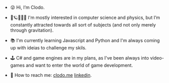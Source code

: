 - 😜 Hi, I’m Clodo.
- 👀🪐👨🏽‍💻 I'm mostly interested in computer science and physics, but I’m constantly attracted towards all sort of subjects (and not only merely through gravitation).
- 📚 I'm currently learning Javascript and Python and I'm always coming up with ideias to challenge my skils.  
- 🕹️ C# and game engines are in my plans, as I've been always into video-games and want to enter the world of game development.

- 👾 How to reach me: [clodo.me](https://www.clodo.me) [linkedin](https://www.linkedin.com/in/clodomirvianna/).



<!---
clodoN1109/clodoN1109 is a ✨ special ✨ repository because its `README.md` (this file) appears on your GitHub profile.
You can click the Preview link to take a look at your changes.
--->
